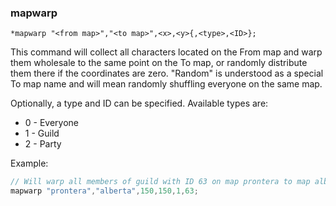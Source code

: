 ### mapwarp
```
*mapwarp "<from map>","<to map>",<x>,<y>{,<type>,<ID>};
```

This command will collect all characters located on the From map and warp them
wholesale to the same point on the To map, or randomly distribute them there if
the coordinates are zero. "Random" is understood as a special To map name and
will mean randomly shuffling everyone on the same map.

Optionally, a type and ID can be specified. Available types are:

* 0 - Everyone
* 1 - Guild
* 2 - Party

Example:

```c
// Will warp all members of guild with ID 63 on map prontera to map alberta.
mapwarp "prontera","alberta",150,150,1,63;
```
